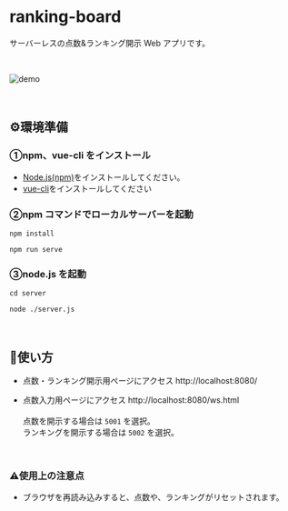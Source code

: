 # ranking-board

サーバーレスの点数&ランキング開示 Web アプリです。

<br/>

![demo](https://user-images.githubusercontent.com/78660150/205184037-6591fa36-7824-4db0-a8ce-eac983f7d1df.gif)


<br>

## ⚙環境準備

### ①npm、vue-cli をインストール

- [Node.js(npm)](https://nodejs.org/ja/download/)をインストールしてください。
- [vue-cli](https://cli.vuejs.org/guide/installation.html)をインストールしてください

### ②npm コマンドでローカルサーバーを起動

```shell
npm install

npm run serve
```

### ③node.js を起動

```shell
cd server

node ./server.js
```

<br/>

## 📝使い方

- 点数・ランキング開示用ページにアクセス
  http://localhost:8080/

- 点数入力用ページにアクセス
  http://localhost:8080/ws.html
  <br><br>
  点数を開示する場合は `5001` を選択。<br>
  ランキングを開示する場合は `5002` を選択。
  
  <br>
### ⚠️使用上の注意点

- ブラウザを再読み込みすると、点数や、ランキングがリセットされます。

<br/>

